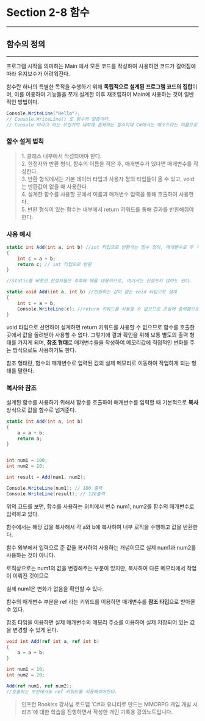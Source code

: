 # Section 2-8 함수

---

## **함수의 정의**

---

프로그램 시작을 의미하는 Main 에서 모든 코드를 작성하여 사용하면 코드가 길어짐에 따라 유지보수가 어려워진다. 

함수란 하나의 특별한 목적을 수행하기 위해 **독립적으로 설계된 프로그램 코드의 집합**이며, 이를 이용하여 기능들을 쪼개 설계한 이후 재조립하여 Main에 사용하는 것이 일반적인 방법이다.

```C#
Console.WriteLine("Hello");
// Console.WriteLine() 도 함수의 일종이다. 
// Console 이라고 하는 무언가의 내부에 존재하는 함수이며 C#에서는 메소드라는 이름으로 사용된다.
```

### **함수 설계 법칙**

> 1\. 클래스 내부에서 작성되어야 한다.  
> 2\. 한정자와 반환 형식, 함수의 이름을 적은 후, 매개변수가 있다면 매개변수를 작성한다.  
> 3\. 반환 형식에서는 기본 데이터 타입과 사용자 정의 타입들이 올 수 있고, void는 반환값이 없을 때 사용한다.  
> 4\. 설계한 함수를 사용할 곳에서 이름과 매개변수 입력을 통해 호출하여 사용한다.  
> 5\. 반환 형식이 있는 함수는 내부에서 return 키워드를 통해 결과를 반환해줘야 한다.

### **사용 예시**

```C#
static int Add(int a, int b) //int 타입으로 반환하는 함수 정의, 매개변수로 두 개의 int 입력
{
	int c = a + b;
    return c; // int 타입으로 반환
}

//static를 비롯한 한정자들은 추후에 배울 내용이므로, 여기서는 신경쓰지 않아도 된다.
```

```C#
static void Add(int a, int b) //반환하는 값이 없는 void 타입으로 설계
{
	int c = a + b;
    Console.WriteLine(c); //return 키워드를 사용할 수 없으므로 콘솔에 출력함으로 결과 확인
}
```

void 타입으로 선언하여 설계하면 return 키워드를 사용할 수 없으므로 함수를 호출한 곳에서 값을 돌려받아 사용할 수 없다. 그렇기에 결과 확인을 위해 보통 별도의 출력 형태를 가지게 되며, **참조 형태**로 매개변수들을 작성하여 메모리값에 직접적인 변화를 주는 방식으로도 사용하기도 한다.  
  
참조 형태란, 함수의 매개변수로 입력된 값의 실제 메모리로 이동하여 작업하게 되는 형태를 말한다.

### **복사와 참조**

설계된 함수를 사용하기 위해서 함수를 호출하여 매개변수를 입력할 때 기본적으로 **복사** 방식으로 값을 함수로 넘겨준다.

```C#
static int Add(int a, int b)
{ 
	a = a + b;
    return a;
}


int num1 = 100;
int num2 = 20;

int result = Add(num1, num2);

Console.WriteLine(num1); // 100 출력
Console.WriteLine(result); // 120출력
```

위의 코드를 보면, 함수를 사용하는 위치에서 변수 num1, num2를 함수의 매개변수로 입력하고 있다.

함수에서는 해당 값을 복사해서 각 a와 b에 복사하여 내부 로직을 수행하고 값을 반환한다.

함수 외부에서 입력으로 준 값을 복사하여 사용하는 개념이므로 실제 num1과 num2를 사용하는 것이 아니다.

로직상으로는 num1의 값을 변경해주는 부분이 있지만, 복사하여 다른 메모리에서 작업이 이뤄진 것이므로 

실제 num1은 변화가 없음을 확인할 수 있다.

함수의 매개변수 부분을 ref 라는 키워드를 이용하면 매개변수를 **참조 타입**으로 받아올 수 있다.

참조 타입을 이용하면 실제 매개변수의 메모리 주소를 이용하여 실제 저장되어 있는 값을 변경할 수 있게 된다.

```C#
void int Add(ref int a, ref int b)
{
	a = a + b;
}

int num1 = 10;
int num2 = 20;

Add(ref num1, ref num2);
//호출하는 부분에서도 ref 키워드를 사용해줘야한다.
```

> 인프런 Rookiss 강사님 로드맵 'C#과 유니티로 만드는 MMORPG 게임 개발 시리즈'에 대한 학습을 진행하면서 작성한 개인 기록용 강의노트입니다.